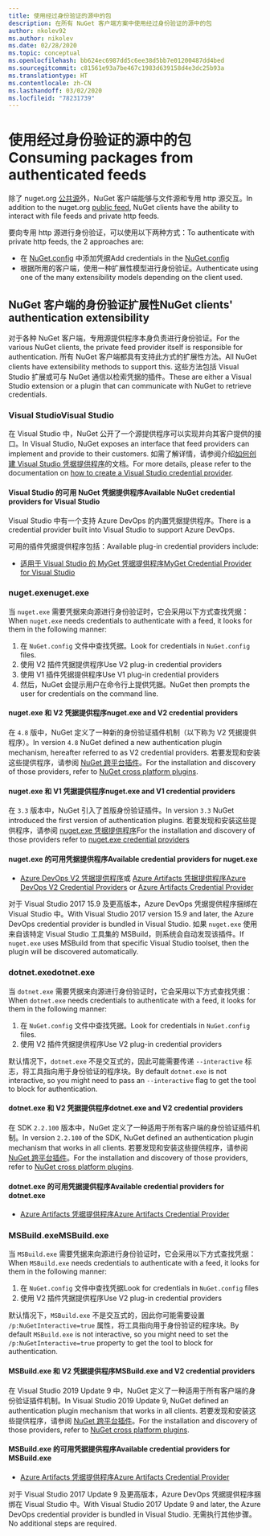 ```yaml
---
title: 使用经过身份验证的源中的包
description: 在所有 NuGet 客户端方案中使用经过身份验证的源中的包
author: nkolev92
ms.author: nikolev
ms.date: 02/28/2020
ms.topic: conceptual
ms.openlocfilehash: bb624ec6987dd5c6ee38d5bb7e01200487dd4bed
ms.sourcegitcommit: c81561e93a7be467c1983d639158d4e3dc25b93a
ms.translationtype: HT
ms.contentlocale: zh-CN
ms.lasthandoff: 03/02/2020
ms.locfileid: "78231739"
---
```

# <a name="consuming-packages-from-authenticated-feeds"></a><span data-ttu-id="c8329-103">使用经过身份验证的源中的包</span><span class="sxs-lookup"><span data-stu-id="c8329-103">Consuming packages from authenticated feeds</span></span>

<span data-ttu-id="c8329-104">除了 nuget.org [公共源](https://api.nuget.org/v3/index.json)外，NuGet 客户端能够与文件源和专用 http 源交互。</span><span class="sxs-lookup"><span data-stu-id="c8329-104">In addition to the nuget.org [public feed](https://api.nuget.org/v3/index.json), NuGet clients have the ability to interact with file feeds and private http feeds.</span></span>


<span data-ttu-id="c8329-105">要向专用 http 源进行身份验证，可以使用以下两种方式：</span><span class="sxs-lookup"><span data-stu-id="c8329-105">To authenticate with private http feeds, the 2 approaches are:</span></span>

* <span data-ttu-id="c8329-106">在 [NuGet.config](../reference/nuget-config-file.md#packagesourcecredentials) 中添加凭据</span><span class="sxs-lookup"><span data-stu-id="c8329-106">Add credentials in the [NuGet.config](../reference/nuget-config-file.md#packagesourcecredentials)</span></span>
* <span data-ttu-id="c8329-107">根据所用的客户端，使用一种扩展性模型进行身份验证。</span><span class="sxs-lookup"><span data-stu-id="c8329-107">Authenticate using one of the many extensibility models depending on the client used.</span></span>

## <a name="nuget-clients-authentication-extensibility"></a><span data-ttu-id="c8329-108">NuGet 客户端的身份验证扩展性</span><span class="sxs-lookup"><span data-stu-id="c8329-108">NuGet clients' authentication extensibility</span></span>

<span data-ttu-id="c8329-109">对于各种 NuGet 客户端，专用源提供程序本身负责进行身份验证。</span><span class="sxs-lookup"><span data-stu-id="c8329-109">For the various NuGet clients, the private feed provider itself is responsible for authentication.</span></span>
<span data-ttu-id="c8329-110">所有 NuGet 客户端都具有支持此方式的扩展性方法。</span><span class="sxs-lookup"><span data-stu-id="c8329-110">All NuGet clients have extensibility methods to support this.</span></span> <span data-ttu-id="c8329-111">这些方法包括 Visual Studio 扩展或可与 NuGet 通信以检索凭据的插件。</span><span class="sxs-lookup"><span data-stu-id="c8329-111">These are either a Visual Studio extension or a plugin that can communicate with NuGet to retrieve credentials.</span></span>

### <a name="visual-studio"></a><span data-ttu-id="c8329-112">Visual Studio</span><span class="sxs-lookup"><span data-stu-id="c8329-112">Visual Studio</span></span>

<span data-ttu-id="c8329-113">在 Visual Studio 中，NuGet 公开了一个源提供程序可以实现并向其客户提供的接口。</span><span class="sxs-lookup"><span data-stu-id="c8329-113">In Visual Studio, NuGet exposes an interface that feed providers can implement and provide to their customers.</span></span> <span data-ttu-id="c8329-114">如需了解详情，请参阅介绍[如何创建 Visual Studio 凭据提供程序](../reference/extensibility/NuGet-Credential-Providers-for-Visual-Studio.md)的文档。</span><span class="sxs-lookup"><span data-stu-id="c8329-114">For more details, please refer to the documentation on [how to create a Visual Studio credential provider](../reference/extensibility/NuGet-Credential-Providers-for-Visual-Studio.md).</span></span>

#### <a name="available-nuget-credential-providers-for-visual-studio"></a><span data-ttu-id="c8329-115">Visual Studio 的可用 NuGet 凭据提供程序</span><span class="sxs-lookup"><span data-stu-id="c8329-115">Available NuGet credential providers for Visual Studio</span></span>

<span data-ttu-id="c8329-116">Visual Studio 中有一个支持 Azure DevOps 的内置凭据提供程序。</span><span class="sxs-lookup"><span data-stu-id="c8329-116">There is a credential provider built into Visual Studio to support Azure DevOps.</span></span>


<span data-ttu-id="c8329-117">可用的插件凭据提供程序包括：</span><span class="sxs-lookup"><span data-stu-id="c8329-117">Available plug-in credential providers include:</span></span>

* [<span data-ttu-id="c8329-118">适用于 Visual Studio 的 MyGet 凭据提供程序</span><span class="sxs-lookup"><span data-stu-id="c8329-118">MyGet Credential Provider for Visual Studio</span></span>](http://docs.myget.org/docs/reference/credential-provider-for-visual-studio)

### <a name="nugetexe"></a><span data-ttu-id="c8329-119">nuget.exe</span><span class="sxs-lookup"><span data-stu-id="c8329-119">nuget.exe</span></span>

<span data-ttu-id="c8329-120">当 `nuget.exe` 需要凭据来向源进行身份验证时，它会采用以下方式查找凭据：</span><span class="sxs-lookup"><span data-stu-id="c8329-120">When `nuget.exe` needs credentials to authenticate with a feed, it looks for them in the following manner:</span></span>

1. <span data-ttu-id="c8329-121">在 `NuGet.config` 文件中查找凭据。</span><span class="sxs-lookup"><span data-stu-id="c8329-121">Look for credentials in `NuGet.config` files.</span></span>
1. <span data-ttu-id="c8329-122">使用 V2 插件凭据提供程序</span><span class="sxs-lookup"><span data-stu-id="c8329-122">Use V2 plug-in credential providers</span></span>
1. <span data-ttu-id="c8329-123">使用 V1 插件凭据提供程序</span><span class="sxs-lookup"><span data-stu-id="c8329-123">Use V1 plug-in credential providers</span></span>
1. <span data-ttu-id="c8329-124">然后，NuGet 会提示用户在命令行上提供凭据。</span><span class="sxs-lookup"><span data-stu-id="c8329-124">NuGet then prompts the user for credentials on the command line.</span></span>

#### <a name="nugetexe-and-v2-credential-providers"></a><span data-ttu-id="c8329-125">nuget.exe 和 V2 凭据提供程序</span><span class="sxs-lookup"><span data-stu-id="c8329-125">nuget.exe and V2 credential providers</span></span>

<span data-ttu-id="c8329-126">在 `4.8` 版中，NuGet 定义了一种新的身份验证插件机制（以下称为 V2 凭据提供程序）。</span><span class="sxs-lookup"><span data-stu-id="c8329-126">In version `4.8` NuGet defined a new authentication plugin mechanism, hereafter referred to as V2 credential providers.</span></span>
<span data-ttu-id="c8329-127">若要发现和安装这些提供程序，请参阅 [NuGet 跨平台插件](../reference/extensibility/NuGet-Cross-Platform-Plugins.md#plugin-installation-and-discovery)。</span><span class="sxs-lookup"><span data-stu-id="c8329-127">For the installation and discovery of those providers, refer to [NuGet cross platform plugins](../reference/extensibility/NuGet-Cross-Platform-Plugins.md#plugin-installation-and-discovery).</span></span>

#### <a name="nugetexe-and-v1-credential-providers"></a><span data-ttu-id="c8329-128">nuget.exe 和 V1 凭据提供程序</span><span class="sxs-lookup"><span data-stu-id="c8329-128">nuget.exe and V1 credential providers</span></span>

<span data-ttu-id="c8329-129">在 `3.3` 版本中，NuGet 引入了首版身份验证插件。</span><span class="sxs-lookup"><span data-stu-id="c8329-129">In version `3.3` NuGet introduced the first version of authentication plugins.</span></span>
<span data-ttu-id="c8329-130">若要发现和安装这些提供程序，请参阅 [nuget.exe 凭据提供程序](../reference/extensibility/nuget-exe-Credential-Providers.md#nugetexe-credential-provider-discovery)</span><span class="sxs-lookup"><span data-stu-id="c8329-130">For the installation and discovery of those providers refer to [nuget.exe credential providers](../reference/extensibility/nuget-exe-Credential-Providers.md#nugetexe-credential-provider-discovery)</span></span>

#### <a name="available-credential-providers-for-nugetexe"></a><span data-ttu-id="c8329-131">nuget.exe 的可用凭据提供程序</span><span class="sxs-lookup"><span data-stu-id="c8329-131">Available credential providers for nuget.exe</span></span>

* <span data-ttu-id="c8329-132">[Azure DevOps V2 凭据提供程序](/azure/devops/artifacts/nuget/nuget-exe?view=azure-devops#add-a-feed-to-nuget-482-or-later)或 [Azure Artifacts 凭据提供程序](https://github.com/microsoft/artifacts-credprovider)</span><span class="sxs-lookup"><span data-stu-id="c8329-132">[Azure DevOps V2 Credential Providers](/azure/devops/artifacts/nuget/nuget-exe?view=azure-devops#add-a-feed-to-nuget-482-or-later) or [Azure Artifacts Credential Provider](https://github.com/microsoft/artifacts-credprovider)</span></span>

<span data-ttu-id="c8329-133">对于 Visual Studio 2017 15.9 及更高版本，Azure DevOps 凭据提供程序捆绑在 Visual Studio 中。</span><span class="sxs-lookup"><span data-stu-id="c8329-133">With Visual Studio 2017 version 15.9 and later, the Azure DevOps credential provider is bundled in Visual Studio.</span></span>
<span data-ttu-id="c8329-134">如果 `nuget.exe` 使用来自该特定 Visual Studio 工具集的 MSBuild，则系统会自动发现该插件。</span><span class="sxs-lookup"><span data-stu-id="c8329-134">If `nuget.exe` uses MSBuild from that specific Visual Studio toolset, then the plugin will be discovered automatically.</span></span>

### <a name="dotnetexe"></a><span data-ttu-id="c8329-135">dotnet.exe</span><span class="sxs-lookup"><span data-stu-id="c8329-135">dotnet.exe</span></span>

<span data-ttu-id="c8329-136">当 `dotnet.exe` 需要凭据来向源进行身份验证时，它会采用以下方式查找凭据：</span><span class="sxs-lookup"><span data-stu-id="c8329-136">When `dotnet.exe` needs credentials to authenticate with a feed, it looks for them in the following manner:</span></span>

1. <span data-ttu-id="c8329-137">在 `NuGet.config` 文件中查找凭据。</span><span class="sxs-lookup"><span data-stu-id="c8329-137">Look for credentials in `NuGet.config` files.</span></span>
1. <span data-ttu-id="c8329-138">使用 V2 插件凭据提供程序</span><span class="sxs-lookup"><span data-stu-id="c8329-138">Use V2 plug-in credential providers</span></span>

<span data-ttu-id="c8329-139">默认情况下，`dotnet.exe` 不是交互式的，因此可能需要传递 `--interactive` 标志，将工具指向用于身份验证的程序块。</span><span class="sxs-lookup"><span data-stu-id="c8329-139">By default `dotnet.exe` is not interactive, so you might need to pass an `--interactive` flag to get the tool to block for authentication.</span></span>

#### <a name="dotnetexe-and-v2-credential-providers"></a><span data-ttu-id="c8329-140">dotnet.exe 和 V2 凭据提供程序</span><span class="sxs-lookup"><span data-stu-id="c8329-140">dotnet.exe and V2 credential providers</span></span>

<span data-ttu-id="c8329-141">在 SDK `2.2.100` 版本中，NuGet 定义了一种适用于所有客户端的身份验证插件机制。</span><span class="sxs-lookup"><span data-stu-id="c8329-141">In version `2.2.100` of the SDK, NuGet defined an authentication plugin mechanism that works in all clients.</span></span>
<span data-ttu-id="c8329-142">若要发现和安装这些提供程序，请参阅 [NuGet 跨平台插件](../reference/extensibility/NuGet-Cross-Platform-Plugins.md#plugin-installation-and-discovery)。</span><span class="sxs-lookup"><span data-stu-id="c8329-142">For the installation and discovery of those providers, refer to [NuGet cross platform plugins](../reference/extensibility/NuGet-Cross-Platform-Plugins.md#plugin-installation-and-discovery).</span></span>

#### <a name="available-credential-providers-for-dotnetexe"></a><span data-ttu-id="c8329-143">dotnet.exe 的可用凭据提供程序</span><span class="sxs-lookup"><span data-stu-id="c8329-143">Available credential providers for dotnet.exe</span></span>

* [<span data-ttu-id="c8329-144">Azure Artifacts 凭据提供程序</span><span class="sxs-lookup"><span data-stu-id="c8329-144">Azure Artifacts Credential Provider</span></span>](https://github.com/microsoft/artifacts-credprovider)

### <a name="msbuildexe"></a><span data-ttu-id="c8329-145">MSBuild.exe</span><span class="sxs-lookup"><span data-stu-id="c8329-145">MSBuild.exe</span></span>

<span data-ttu-id="c8329-146">当 `MSBuild.exe` 需要凭据来向源进行身份验证时，它会采用以下方式查找凭据：</span><span class="sxs-lookup"><span data-stu-id="c8329-146">When `MSBuild.exe` needs credentials to authenticate with a feed, it looks for them in the following manner:</span></span>

1. <span data-ttu-id="c8329-147">在 `NuGet.config` 文件中查找凭据</span><span class="sxs-lookup"><span data-stu-id="c8329-147">Look for credentials in `NuGet.config` files</span></span>
1. <span data-ttu-id="c8329-148">使用 V2 插件凭据提供程序</span><span class="sxs-lookup"><span data-stu-id="c8329-148">Use V2 plug-in credential providers</span></span>

<span data-ttu-id="c8329-149">默认情况下，`MSBuild.exe` 不是交互式的，因此你可能需要设置 `/p:NuGetInteractive=true` 属性，将工具指向用于身份验证的程序块。</span><span class="sxs-lookup"><span data-stu-id="c8329-149">By default `MSBuild.exe` is not interactive, so you might need to set the `/p:NuGetInteractive=true` property to get the tool to block for authentication.</span></span>

#### <a name="msbuildexe-and-v2-credential-providers"></a><span data-ttu-id="c8329-150">MSBuild.exe 和 V2 凭据提供程序</span><span class="sxs-lookup"><span data-stu-id="c8329-150">MSBuild.exe and V2 credential providers</span></span>

<span data-ttu-id="c8329-151">在 Visual Studio 2019 Update 9 中，NuGet 定义了一种适用于所有客户端的身份验证插件机制。</span><span class="sxs-lookup"><span data-stu-id="c8329-151">In Visual Studio 2019 Update 9, NuGet defined an authentication plugin mechanism that works in all clients.</span></span>
<span data-ttu-id="c8329-152">若要发现和安装这些提供程序，请参阅 [NuGet 跨平台插件](../reference/extensibility/NuGet-Cross-Platform-Plugins.md#plugin-installation-and-discovery)。</span><span class="sxs-lookup"><span data-stu-id="c8329-152">For the installation and discovery of those providers, refer to [NuGet cross platform plugins](../reference/extensibility/NuGet-Cross-Platform-Plugins.md#plugin-installation-and-discovery).</span></span>

#### <a name="available-credential-providers-for-msbuildexe"></a><span data-ttu-id="c8329-153">MSBuild.exe 的可用凭据提供程序</span><span class="sxs-lookup"><span data-stu-id="c8329-153">Available credential providers for MSBuild.exe</span></span>

* [<span data-ttu-id="c8329-154">Azure Artifacts 凭据提供程序</span><span class="sxs-lookup"><span data-stu-id="c8329-154">Azure Artifacts Credential Provider</span></span>](https://github.com/microsoft/artifacts-credprovider)

<span data-ttu-id="c8329-155">对于 Visual Studio 2017 Update 9 及更高版本，Azure DevOps 凭据提供程序捆绑在 Visual Studio 中。</span><span class="sxs-lookup"><span data-stu-id="c8329-155">With Visual Studio 2017 Update 9 and later, the Azure DevOps credential provider is bundled in Visual Studio.</span></span> <span data-ttu-id="c8329-156">无需执行其他步骤。</span><span class="sxs-lookup"><span data-stu-id="c8329-156">No additional steps are required.</span></span>
